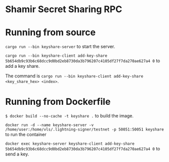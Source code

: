 # Shamir Secret Sharing RPC

# Running from source

`cargo run --bin keyshare-server` to start the server.

`cargo run --bin keyshare-client add-key-share 5b654db9c93b6c68dcc9d0bd2eb8730da3b796207c4105df27f7da270ae627a4 0`  to add a key share.

The command is `cargo run --bin keyshare-client add-key-share <key_share_hex> <index>`.

# Running from Dockerfile

`$ docker build --no-cache -t keyshare .` to build the image.

`docker run -d --name keyshare-server -v /home/user:/home/vls/.lightning-signer/testnet -p 50051:50051 keyshare` to run the container

`docker exec keyshare-server keyshare-client add-key-share 5b654db9c93b6c68dcc9d0bd2eb8730da3b796207c4105df27f7da270ae627a4 0` to send a key.